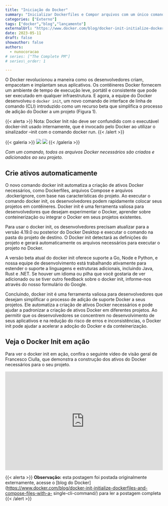 ```yaml
---
title: "Iniciação do Docker"
summary: "Inicializar Dockerfiles e Compor arquivos com um único comando CLI"
categories: ["Externo"]
tags: ["docker","blog","lançamento"]
externalUrl: "https://www.docker.com/blog/docker-init-initialize-dockerfiles-and-compose-files-with-a-single-cli-command/"
date: 2023-05-11
draft: false
showauthor: false
authors:
  - nunocoracao
# series: ["The Complete PM"]
# series\_order: 1

---
```

O Docker revolucionou a maneira como os desenvolvedores criam, empacotam e implantam seus aplicativos. Os contêineres Docker fornecem um ambiente de tempo de execução leve, portátil e consistente que pode ser executado em qualquer infraestrutura. E agora, a equipe do Docker desenvolveu o `docker init`, um novo comando de interface de linha de comando (CLI) introduzido como um recurso beta que simplifica o processo de adição do Docker a um projeto (Figura 1).

{{< alerta >}}
Nota: Docker Init não deve ser confundido com o executável docker-init usado internamente, que é invocado pelo Docker ao utilizar o sinalizador –init com o comando docker run.
{{< /alert >}}

{{< galeria >}}
  <img src="img/img1.webp" class="grid-w50" />
  <img src="img/img2.webp" class="grid-w50" />
{{< /galeria >}}


*Com um comando, todos os arquivos Docker necessários são criados e adicionados ao seu projeto.*

## Crie ativos automaticamente
O novo comando docker init automatiza a criação de ativos Docker necessários, como Dockerfiles, arquivos Compose e arquivos .dockerignore, com base nas características do projeto. Ao executar o comando docker init, os desenvolvedores podem rapidamente colocar seus projetos em contêineres. Docker init é uma ferramenta valiosa para desenvolvedores que desejam experimentar o Docker, aprender sobre conteinerização ou integrar o Docker em seus projetos existentes.

Para usar o docker init, os desenvolvedores precisam atualizar para a versão 4.19.0 ou posterior do Docker Desktop e executar o comando na pasta do projeto de destino. O Docker init detectará as definições do projeto e gerará automaticamente os arquivos necessários para executar o projeto no Docker.

A versão beta atual do docker init oferece suporte a Go, Node e Python, e nossa equipe de desenvolvimento está trabalhando ativamente para estender o suporte a linguagens e estruturas adicionais, incluindo Java, Rust e .NET. Se houver um idioma ou pilha que você gostaria de ver adicionado ou se tiver outro feedback sobre o docker init, informe-nos através do nosso formulário do Google.

Concluindo, docker init é uma ferramenta valiosa para desenvolvedores que desejam simplificar o processo de adição de suporte Docker a seus projetos. Ele automatiza a criação de ativos Docker necessários e pode ajudar a padronizar a criação de ativos Docker em diferentes projetos. Ao permitir que os desenvolvedores se concentrem no desenvolvimento de seus aplicativos e na redução do risco de erros e inconsistências, o Docker init pode ajudar a acelerar a adoção do Docker e da conteinerização.

## Veja o Docker Init em ação
Para ver o docker init em ação, confira o seguinte vídeo de visão geral de Francesco Ciulla, que demonstra a construção dos ativos do Docker necessários para o seu projeto.

<iframe width="100%" height="315" src="https://www.youtube.com/embed/f4cHtDRZv5U" title="Leitor de vídeo do YouTube" frameborder="0" permitir="acelerômetro; reprodução automática; área de transferência -write; mídia criptografada; giroscópio; picture-in-picture; compartilhamento na web" permitir tela cheia></iframe>

<br/>

{{< alerta >}}
**Observação:** esta postagem foi postada originalmente externamente, acesse o [blog do Docker](https://www.docker.com/blog/docker-init-initialize-dockerfiles-and-compose-files-with-a- single-cli-command/) para ler a postagem completa
{{< /alert >}}